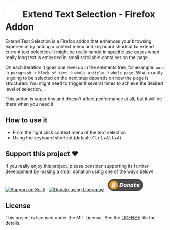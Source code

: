 # <sub><img src="./src/icon.svg" height="48" width="48"></sub> Extend Text Selection - Firefox Addon

Extend Text Selection is a Firefox addon that enhances your browsing experience by adding a context menu and keyboard shortcut to extend current text selection. It might be really handy in specific use cases when really long text is embeded in small scrollable container on the page. 

On each iteration it goes one level up in the elements tree, for example: `word` -> `paragraph` -> `block of text` -> `whole article` -> `whole page`. What exactly is going to be selected on the next step depends on how the page is structured. You might need to trigger it several times to achieve the desired level of selection.

This addon is super tiny and doesn't affect performance at all, but it will be there when you need it. 

## How to use it
- From the right click context menu of the text selection
- Using the keyboard shortcut (default: <kbd>Ctrl</kbd>+<kbd>Alt</kbd>+<kbd>A</kbd>)

## Support this project ❤️
If you really enjoy this project, please consider supporting its further development by making a small donation using one of the ways below!

<a href="https://ko-fi.com/emvaized"><img src="https://storage.ko-fi.com/cdn/kofi1.png?v=6" alt="Support on Ko-fi" height="40"></a> &nbsp; <a href="https://liberapay.com/emvaized/donate"><img alt="Donate using Liberapay" src="https://liberapay.com/assets/widgets/donate.svg" height="40"></a> &nbsp; <a href="https://emvaized.github.io/donate/bitcoin/"><img src="https://github.com/emvaized/emvaized.github.io/blob/main/donate/bitcoin/assets/bitcoin-donate-button.png?raw=true" alt="Donate Bitcoin" height="40" /></a>

## License
This project is licensed under the MIT License. See the [LICENSE](LICENSE) file for details.